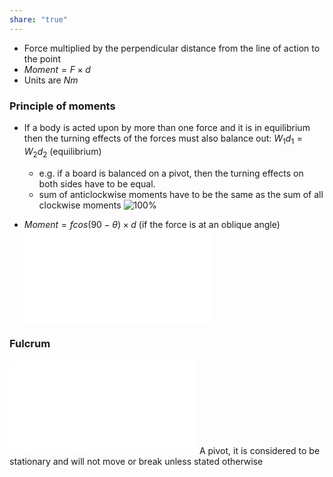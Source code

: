 ```yaml
---
share: "true"
---
```


- Force multiplied by the perpendicular distance from the line of action to the point
- $Moment = F\times d$
- Units are $Nm$ 

### Principle of moments

- If a body is acted upon by more than one force and it is in equilibrium then the turning effects of the forces must also balance out: $W_1d_1 = W_2d_2$ (equilibrium)
	- e.g. if a board is balanced on a pivot, then the turning effects on both sides have to be equal.
	- sum of anticlockwise moments have to be the same as the sum of all clockwise moments
![100%](Turning%20effect%20and%20moment)

- $Moment = fcos(90-\theta)\times d$ (if the force is at an oblique angle)
![Resolving forces](Resolving%20forces.md)
### Fulcrum

![Fulcrum](Fulcrum.md)
A pivot, it is considered to be stationary and will not move or break unless stated otherwise

